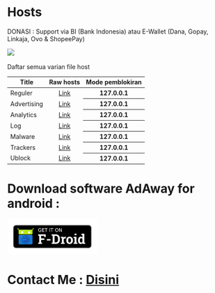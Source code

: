 # Hosts

DONASI : Support via BI (Bank Indonesia) atau E-Wallet (Dana, Gopay, Linkaja, Ovo & ShopeePay)

<img src="https://user-images.githubusercontent.com/94752371/166851078-7768997c-42dd-4cdf-b094-8fb590107a47.png" height="500" style="max-width: 100%;">

Daftar semua varian file host
<table>
<thead>
<tr>
<th align="center">Title</th>
<th align="center">Raw hosts</th>
<th align="center">Mode pemblokiran</th>
</tr>
</thead>
<tbody>
<tr>
<td>Reguler</td>
<td align="center"><a href="https://raw.githubusercontent.com/fandagroupofficial/adaway/main/add-block-list" rel="nofollow">Link</a></td>
<th align="center">127.0.0.1</th>
</tr>
<tr>
<td>Advertising</td>
<td align="center"><a href="https://github.com/fandagroupofficial/adaway/raw/main/add-block-list-ads" rel="nofollow">Link</a></td>
<th align="center">127.0.0.1</th>
</tr>
<tr>
<td>Analytics</td>
<td align="center"><a href="https://github.com/fandagroupofficial/adaway/raw/main/add-block-list-analytics" rel="nofollow">Link</a></td>
<th align="center">127.0.0.1</th>
</tr>
<tr>
<td>Log</td>
<td align="center"><a href="https://github.com/fandagroupofficial/adaway/raw/main/add-block-list-log" rel="nofollow">Link</a></td>
<th align="center">127.0.0.1</th>
</tr>
<tr>
<td>Malware</td>
<td align="center"><a href="https://github.com/fandagroupofficial/adaway/raw/main/add-block-list-malware" rel="nofollow">Link</a></td>
<th align="center">127.0.0.1</th>
</tr>
<tr>
<td>Trackers</td>
<td align="center"><a href="https://github.com/fandagroupofficial/adaway/raw/main/add-block-list-trackers" rel="nofollow">Link</a></td>
<th align="center">127.0.0.1</th>
</tr>
<tr>
<td>Ublock</td>
<td align="center"><a href="https://github.com/fandagroupofficial/adaway/raw/main/add-block-list-ublock" rel="nofollow">Link</a></td>
<th align="center">127.0.0.1</th>
</tr>
</tbody>
</table>

# Download software AdAway for android : 
<p dir="auto"><a href="https://app.adaway.org/adaway.apk" rel="nofollow"><img src="https://raw.githubusercontent.com/AdAway/AdAway/master/Resources/get-it-on-fdroid.png" alt="Get it on official AdAway website" height="80" style="max-width: 100%;"></a>

# Contact Me : <a href="https://linktr.ee/fandagroup" target="_blank" class="text-bold">Disini</a>
